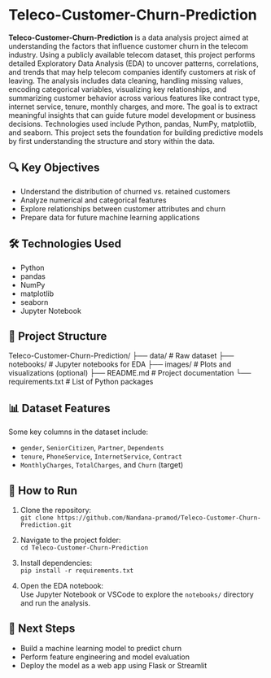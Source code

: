 # Teleco-Customer-Churn-Prediction

**Teleco-Customer-Churn-Prediction** is a data analysis project aimed at understanding the factors that influence customer churn in the telecom industry. Using a publicly available telecom dataset, this project performs detailed Exploratory Data Analysis (EDA) to uncover patterns, correlations, and trends that may help telecom companies identify customers at risk of leaving. The analysis includes data cleaning, handling missing values, encoding categorical variables, visualizing key relationships, and summarizing customer behavior across various features like contract type, internet service, tenure, monthly charges, and more. The goal is to extract meaningful insights that can guide future model development or business decisions. Technologies used include Python, pandas, NumPy, matplotlib, and seaborn. This project sets the foundation for building predictive models by first understanding the structure and story within the data.

## 🔍 Key Objectives

- Understand the distribution of churned vs. retained customers  
- Analyze numerical and categorical features  
- Explore relationships between customer attributes and churn  
- Prepare data for future machine learning applications

## 🛠️ Technologies Used

- Python  
- pandas  
- NumPy  
- matplotlib  
- seaborn  
- Jupyter Notebook

## 📁 Project Structure

Teleco-Customer-Churn-Prediction/
├── data/ # Raw dataset
├── notebooks/ # Jupyter notebooks for EDA
├── images/ # Plots and visualizations (optional)
├── README.md # Project documentation
└── requirements.txt # List of Python packages


## 📊 Dataset Features

Some key columns in the dataset include:
- `gender`, `SeniorCitizen`, `Partner`, `Dependents`  
- `tenure`, `PhoneService`, `InternetService`, `Contract`  
- `MonthlyCharges`, `TotalCharges`, and `Churn` (target)

## 🚀 How to Run

1. Clone the repository:  
   `git clone https://github.com/Nandana-pramod/Teleco-Customer-Churn-Prediction.git`

2. Navigate to the project folder:  
   `cd Teleco-Customer-Churn-Prediction`

3. Install dependencies:  
   `pip install -r requirements.txt`

4. Open the EDA notebook:  
   Use Jupyter Notebook or VSCode to explore the `notebooks/` directory and run the analysis.

## 📌 Next Steps

- Build a machine learning model to predict churn  
- Perform feature engineering and model evaluation  
- Deploy the model as a web app using Flask or Streamlit

